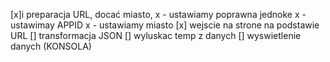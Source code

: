 [x]i preparacja URL, docać miasto,
  x - ustawiamy poprawna jednoke
  x - ustawimay APPID
  x - ustawiamy miasto 
[x] wejscie na strone na podstawie URL
[] transformacja JSON
[] wyluskac temp z danych
[] wyswietlenie danych (KONSOLA)

